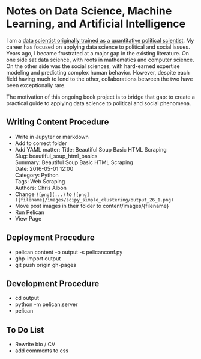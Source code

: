 # Notes on Data Science, Machine Learning, and Artificial Intelligence

I am a [data scientist originally trained as a quantitative political scientist](http://chrisalbon.com/pages/about.html). My career has focused on applying data science to political and social issues. Years ago, I became frustrated at a major gap in the existing literature. On one side sat data science, with roots in mathematics and computer science. On the other side was the social sciences, with hard-earned expertise modeling and predicting complex human behavior. However, despite each field having much to lend to the other, collaborations between the two have been exceptionally rare.

The motivation of this ongoing book project is to bridge that gap: to create a practical guide to applying data science to political and social phenomena.

## Writing Content Procedure
- Write in Jupyter or markdown
- Add to correct folder
- Add YAML matter:
    Title: Beautiful Soup Basic HTML Scraping  
    Slug: beautiful_soup_html_basics  
    Summary: Beautiful Soup Basic HTML Scraping  
    Date: 2016-05-01 12:00  
    Category: Python  
    Tags: Web Scraping    
    Authors: Chris Albon  
- Change `![png](...)` to `![png]({filename}/images/scipy_simple_clustering/output_26_1.png)`
- Move post images in their folder to content/images/{filename}
- Run Pelican
- View Page

## Deployment Procedure

- pelican content -o output -s pelicanconf.py
- ghp-import output
- git push origin gh-pages

## Development Procedure

- cd output
- python -m pelican.server
- pelican

## To Do List

- Rewrite bio / CV
- add comments to css

